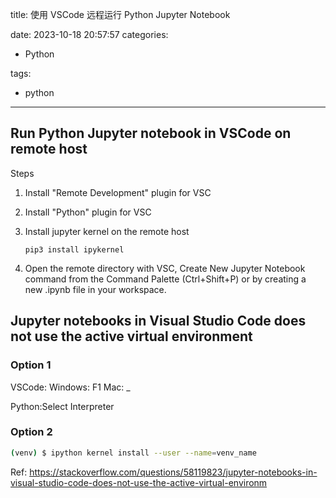 title: 使用 VSCode 远程运行 Python Jupyter Notebook

date: 2023-10-18 20:57:57
categories:

- Python

tags:

- python

---

## Run Python Jupyter notebook in VSCode on remote host

Steps

1. Install "Remote Development" plugin for VSC
1. Install "Python" plugin for VSC
1. Install jupyter kernel on the remote host

    ```shell
    pip3 install ipykernel
    ```

1. Open the remote directory with VSC,
   Create New Jupyter Notebook command from the Command Palette (Ctrl+Shift+P) or by creating a new .ipynb file in your workspace.

## Jupyter notebooks in Visual Studio Code does not use the active virtual environment

### Option 1

VSCode:
Windows: F1
Mac: _

Python:Select Interpreter

### Option 2

```bash
(venv) $ ipython kernel install --user --name=venv_name
```

Ref: <https://stackoverflow.com/questions/58119823/jupyter-notebooks-in-visual-studio-code-does-not-use-the-active-virtual-environm>

